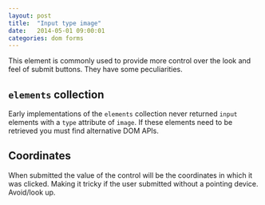 ```yaml
---
layout: post
title:  "Input type image"
date:   2014-05-01 09:00:01
categories: dom forms
---
```


This element is commonly used to provide more control over the look and feel of submit buttons. They have some peculiarities.

## `elements` collection

Early implementations of the `elements` collection never returned `input` elements with a `type` attribute of `image`. If these elements need to be retrieved you must find alternative DOM APIs.

## Coordinates

When submitted the value of the control will be the coordinates in which it was clicked. Making it tricky if the user submitted without a pointing device. Avoid/look up.

<!-- http://msdn.microsoft.com/en-us/library/ms537449(v=VS.85).aspx-->